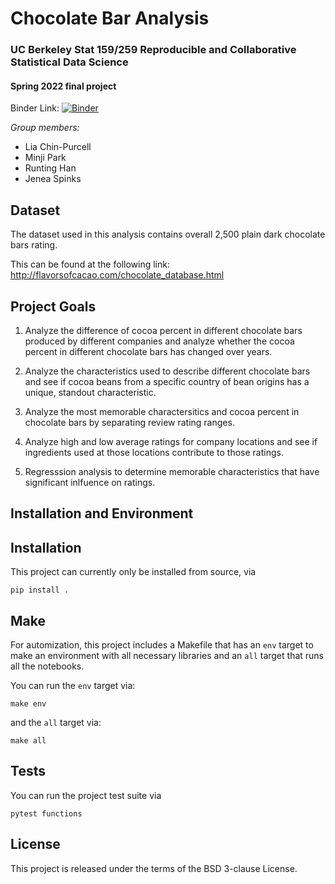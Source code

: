 # Chocolate Bar Analysis

### UC Berkeley Stat 159/259 Reproducible and Collaborative Statistical Data Science
#### Spring 2022 final project 

Binder Link: [![Binder](https://mybinder.org/badge_logo.svg)](https://mybinder.org/v2/gh/UCB-stat-159-s22/hw07-Group22.git/HEAD?labpath=main.ipynb)

*Group members:*

* Lia Chin-Purcell
* Minji Park
* Runting Han
* Jenea Spinks

## Dataset
The dataset used in this analysis contains overall 2,500 plain dark chocolate bars rating.

This can be found at the following link:
http://flavorsofcacao.com/chocolate_database.html

## Project Goals

1. Analyze the difference of cocoa percent in different chocolate bars produced by different companies and analyze whether the cocoa percent in different chocolate bars has changed over years.

2. Analyze the characteristics used to describe different chocolate bars and see if cocoa beans from a specific country of bean origins has a unique, standout characteristic.

3. Analyze the most memorable charactersitics and cocoa percent in chocolate bars by separating review rating ranges. 

4. Analyze high and low average ratings for company locations and see if ingredients used at those locations contribute to those ratings.

5. Regresssion analysis to determine memorable characteristics that have significant inlfuence on ratings.

## Installation and Environment
## Installation
This project can currently only be installed from source, via
```
pip install .
```

## Make
For automization, this project includes a Makefile that has an `env`  target to make an environment with all necessary libraries and an `all`  target that runs all the notebooks.

You can run the `env` target via:
```
make env
```

and the `all` target via:
```
make all
```

## Tests
You can run the project test suite via
```
pytest functions
```

## License
This project is released under the terms of the BSD 3-clause License.


